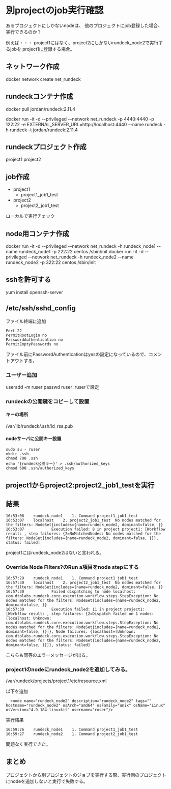 # 別projectのjob実行確認

あるプロジェクトにしかないnodeは、
他のプロジェクトにjob登録した場合、実行できるのか？

例えば・・・
project1にはなく、project2にしかないrundeck_node2で実行するjobを
project1に登録する場合。

## ネットワーク作成

docker network create net_rundeck

## rundeckコンテナ作成
docker pull jordan/rundeck:2.11.4

docker run -it -d --privileged --network net_rundeck -p 4440:4440 -p 122:22 -e EXTERNAL_SERVER_URL=http://localhost:4440 --name rundeck -h rundeck -t jordan/rundeck:2.11.4

## rundeckプロジェクト作成
project1
project2

## job作成
- project1
  - project1_job1_test
- project2
  - project2_job1_test

ローカルで実行チェック

## node用コンテナ作成
docker run -it -d --privileged --network net_rundeck -h rundeck_node1 --name rundeck_node1 -p 222:22 centos /sbin/init
docker run -it -d --privileged --network net_rundeck -h rundeck_node2 --name rundeck_node2 -p 322:22 centos /sbin/init

## sshを許可する

yum install openssh-server

## /etc/ssh/sshd_config
ファイル終端に追加
```
Port 22
PermitRootLogin no
PasswordAuthentication no
PermitEmptyPasswords no
```
ファイル前にPasswordAuthenticationはyesの設定になっているので、コメントアウトする。

### ユーザー追加
useradd -m ruser
passwd ruser
:ruserで設定

### rundeckの公開鍵をコピーして設置

#### キーの場所
/var/lib/rundeck/.ssh/id_rsa.pub

#### nodeサーバに公開キー設置

```
sudo su - ruser
mkdir .ssh
chmod 700 .ssh
echo '{rundeck公開キー}' > .ssh/authorized_keys
chmod 600 .ssh/authorized_keys
```

## project1からproject2:project2_job1_testを実行

## 結果
```
16:53:06	rundeck_node1	 1. Command	project1_job1_test
16:53:07	localhost	 2. project2_job1_test	No nodes matched for the filters: NodeSet{includes={name=rundeck_node2, dominant=false, }}
16:53:07			Execution failed: 8 in project project1: [Workflow result: , step failures: {2=NoMatchedNodes: No nodes matched for the filters: NodeSet{includes={name=rundeck_node2, dominant=false, }}}, status: failed]
```

project1にはrundeck_node2はないと言われる。

### Override Node Filters?のRun a項目をnode stepにする
```
16:57:29	rundeck_node1	 1. Command	project1_job1_test
16:57:30	localhost	 2. project2_job1_test	No nodes matched for the filters: NodeSet{includes={name=rundeck_node2, dominant=false, }}
16:57:30			Failed dispatching to node localhost: com.dtolabs.rundeck.core.execution.workflow.steps.StepException: No nodes matched for the filters: NodeSet{includes={name=rundeck_node2, dominant=false, }}
16:57:30			Execution failed: 11 in project project1: [Workflow result: , step failures: {2=Dispatch failed on 1 nodes: [localhost: Unknown: com.dtolabs.rundeck.core.execution.workflow.steps.StepException: No nodes matched for the filters: NodeSet{includes={name=rundeck_node2, dominant=false, }}]}, Node failures: {localhost=[Unknown: com.dtolabs.rundeck.core.execution.workflow.steps.StepException: No nodes matched for the filters: NodeSet{includes={name=rundeck_node2, dominant=false, }}]}, status: failed]
```
こちらも同等のエラーメッセージが出る。

### project1のnodeにrundeck_node2を追加してみる。

/var/rundeck/projects/project1/etc/resource.xml

以下を追加
```
  <node name="rundeck_node2" description="rundeck_node2" tags="" hostname="rundeck_node2" osArch="amd64" osFamily="unix" osName="Linux" osVersion="4.9.184-linuxkit" username="ruser"/>
```

実行結果
```
16:59:26	rundeck_node1	 1. Command	project1_job1_test
16:59:27	rundeck_node2	 1. Command	project2_job1_test
```

問題なく実行できた。

## まとめ
プロジェクトから別プロジェクトのジョブを実行する際、実行側のプロジェクトにnodeを追加しないと実行で失敗する。
